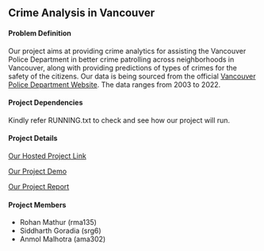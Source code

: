 ## Crime Analysis in Vancouver

#### Problem Definition 

Our project aims at providing crime analytics for assisting the Vancouver Police Department in better crime patrolling across neighborhoods in Vancouver, along with providing predictions of types of crimes for the safety of the citizens.  Our data is being sourced from the official [Vancouver Police Department Website](https://geodash.vpd.ca/opendata/). The data ranges from 2003 to 2022.  


#### Project Dependencies

Kindly refer RUNNING.txt to check and see how our project will run.

#### Project Details

[Our Hosted Project Link](https://rsa-dashapp.herokuapp.com/)

[Our Project Demo](https://www.youtube.com/watch?v=3u4Q9JBuqic)

[Our Project Report](https://github.sfu.ca/rma135/RSA/blob/master/project_report.pdf)

#### Project Members

- Rohan Mathur (rma135)
- Siddharth Goradia (srg6)
- Anmol Malhotra (ama302)
